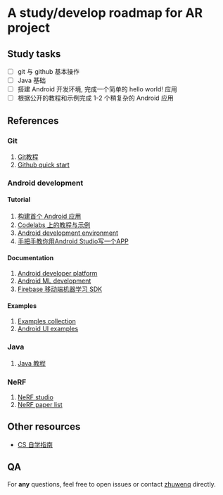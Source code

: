 # A study/develop roadmap for AR project

## Study tasks

- [ ] git 与 github 基本操作
- [ ] Java 基础
- [ ] 搭建 Android 开发环境, 完成一个简单的 hello world! 应用
- [ ] 根据公开的教程和示例完成 1-2 个稍复杂的 Android 应用

## References

### Git

1. [Git教程](https://www.liaoxuefeng.com/wiki/896043488029600)
2. [Github quick start](https://docs.github.com/cn/get-started/quickstart)

### Android development

#### Tutorial

1. [构建首个 Android 应用](https://developer.android.com/training/basics/firstapp)
2. [Codelabs 上的教程与示例](https://codelabs.developers.google.com/?cat=Android)
3. [Android development environment](https://www.jianshu.com/p/3031f5d758b4)
4. [手把手教你用Android Studio写一个APP](https://www.bilibili.com/video/BV1MK411p7dp?p=11&vd_source=e40b89972687a71eab16be324bd7bd43)

#### Documentation

1. [Android developer platform](https://developer.android.com/)
2. [Android ML development](https://developer.android.com/ml)
3. [Firebase 移动端机器学习 SDK](https://firebase.google.com/docs/ml)

#### Examples

1. [Examples collection](https://github.com/android)
2. [Android UI examples](https://github.com/wasabeef/awesome-android-ui)

### Java

1. [Java 教程](https://www.liaoxuefeng.com/wiki/1252599548343744)

### NeRF

1. [NeRF studio](https://github.com/nerfstudio-project/nerfstudio)
2. [NeRF paper list](https://github.com/awesome-NeRF/awesome-NeRF)

## Other resources

- [CS 自学指南](https://csdiy.wiki/)

## QA

For **any** questions, feel free to open issues or contact [zhuwenq](https://github.com/Leonezz) directly.
